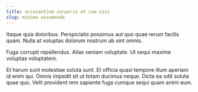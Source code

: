 ```yaml
---
title: accusantium corporis et cum nisi
slug: minima assumenda
---
```


Itaque quia doloribus. Perspiciatis possimus aut quo quae rerum facilis quam. Nulla at voluptas dolorum nostrum ab sint omnis.

Fuga corrupti repellendus. Alias veniam voluptate. Ut sequi maxime voluptas voluptatem.

Et harum sunt molestiae soluta sunt. Et officia quasi tempore illum aperiam id enim qui. Omnis impedit sit ut totam ducimus neque. Dicta ea odit soluta quae quo. Velit provident rem sapiente fuga cumque sequi quam animi eum.
